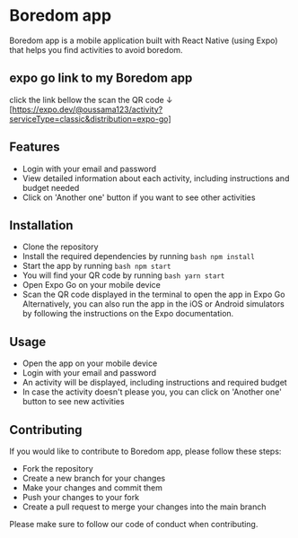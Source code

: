 # Boredom app
Boredom app is a mobile application built with React Native (using Expo) that helps you find activities to avoid boredom.

## expo go link to my Boredom app
click the link bellow the scan the QR code ↓  
[https://expo.dev/@oussama123/activity?serviceType=classic&distribution=expo-go]  

## Features
- Login with your email and password
- View detailed information about each activity, including instructions and budget needed
- Click on 'Another one' button if you want to see other activities
## Installation
- Clone the repository
- Install the required dependencies by running ```bash npm install ```
- Start the app by running ```bash npm start```
- You will find your QR code by running ```bash yarn start ```
- Open Expo Go on your mobile device
- Scan the QR code displayed in the terminal to open the app in Expo Go
Alternatively, you can also run the app in the iOS or Android simulators by following the instructions on the Expo documentation.

## Usage
- Open the app on your mobile device
- Login with your email and password
- An activity will be displayed, including instructions and required budget
- In case the activity doesn't please you, you can click on 'Another one' button to see new activities
## Contributing
If you would like to contribute to Boredom app, please follow these steps:

- Fork the repository
- Create a new branch for your changes
- Make your changes and commit them
- Push your changes to your fork
- Create a pull request to merge your changes into the main branch

Please make sure to follow our code of conduct when contributing.
